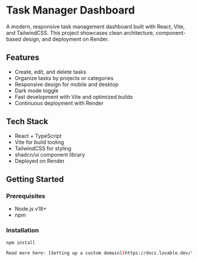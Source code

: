 # Task Manager Dashboard

A modern, responsive task management dashboard built with React, Vite, and TailwindCSS. This project showcases clean architecture, component-based design, and deployment on Render.

## Features

- Create, edit, and delete tasks
- Organize tasks by projects or categories
- Responsive design for mobile and desktop
- Dark mode toggle
- Fast development with Vite and optimized builds
- Continuous deployment with Render

## Tech Stack

- React + TypeScript  
- Vite for build tooling  
- TailwindCSS for styling  
- shadcn/ui component library  
- Deployed on Render

## Getting Started

### Prerequisites

- Node.js v18+
- npm

### Installation

```bash
npm install

Read more here: [Setting up a custom domain](https://docs.lovable.dev/tips-tricks/custom-domain#step-by-step-guide)
